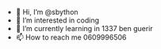 - 👋 Hi, I’m @sbython
- 👀 I’m interested in coding
- 🌱 I’m currently learning in 1337 ben guerir
- 📫 How to reach me 0609996506

<!---
sbython/sbython is a ✨ special ✨ repository because its `README.md` (this file) appears on your GitHub profile.
You can click the Preview link to take a look at your changes.
--->
